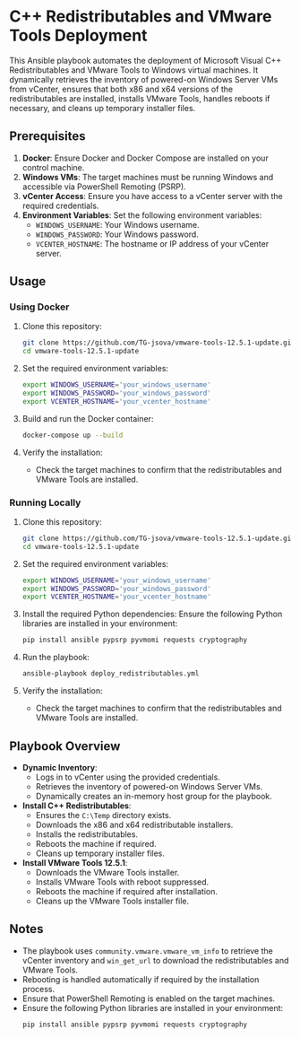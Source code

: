 # C++ Redistributables and VMware Tools Deployment

This Ansible playbook automates the deployment of Microsoft Visual C++ Redistributables and VMware Tools to Windows virtual machines. It dynamically retrieves the inventory of powered-on Windows Server VMs from vCenter, ensures that both x86 and x64 versions of the redistributables are installed, installs VMware Tools, handles reboots if necessary, and cleans up temporary installer files.

## Prerequisites

1. **Docker**: Ensure Docker and Docker Compose are installed on your control machine.
2. **Windows VMs**: The target machines must be running Windows and accessible via PowerShell Remoting (PSRP).
3. **vCenter Access**: Ensure you have access to a vCenter server with the required credentials.
4. **Environment Variables**: Set the following environment variables:
   - `WINDOWS_USERNAME`: Your Windows username.
   - `WINDOWS_PASSWORD`: Your Windows password.
   - `VCENTER_HOSTNAME`: The hostname or IP address of your vCenter server.

## Usage

### Using Docker

1. Clone this repository:
   ```bash
   git clone https://github.com/TG-jsova/vmware-tools-12.5.1-update.git
   cd vmware-tools-12.5.1-update
   ```

2. Set the required environment variables:
   ```bash
   export WINDOWS_USERNAME='your_windows_username'
   export WINDOWS_PASSWORD='your_windows_password'
   export VCENTER_HOSTNAME='your_vcenter_hostname'
   ```

3. Build and run the Docker container:
   ```bash
   docker-compose up --build
   ```

4. Verify the installation:
   - Check the target machines to confirm that the redistributables and VMware Tools are installed.

### Running Locally

1. Clone this repository:
   ```bash
   git clone https://github.com/TG-jsova/vmware-tools-12.5.1-update.git
   cd vmware-tools-12.5.1-update
   ```

2. Set the required environment variables:
   ```bash
   export WINDOWS_USERNAME='your_windows_username'
   export WINDOWS_PASSWORD='your_windows_password'
   export VCENTER_HOSTNAME='your_vcenter_hostname'
   ```

3. Install the required Python dependencies:
   Ensure the following Python libraries are installed in your environment:
   ```bash
   pip install ansible pypsrp pyvmomi requests cryptography
   ```

4. Run the playbook:
   ```bash
   ansible-playbook deploy_redistributables.yml
   ```

5. Verify the installation:
   - Check the target machines to confirm that the redistributables and VMware Tools are installed.

## Playbook Overview

- **Dynamic Inventory**:
  - Logs in to vCenter using the provided credentials.
  - Retrieves the inventory of powered-on Windows Server VMs.
  - Dynamically creates an in-memory host group for the playbook.
- **Install C++ Redistributables**:
  - Ensures the `C:\Temp` directory exists.
  - Downloads the x86 and x64 redistributable installers.
  - Installs the redistributables.
  - Reboots the machine if required.
  - Cleans up temporary installer files.
- **Install VMware Tools 12.5.1**:
  - Downloads the VMware Tools installer.
  - Installs VMware Tools with reboot suppressed.
  - Reboots the machine if required after installation.
  - Cleans up the VMware Tools installer file.

## Notes

- The playbook uses `community.vmware.vmware_vm_info` to retrieve the vCenter inventory and `win_get_url` to download the redistributables and VMware Tools.
- Rebooting is handled automatically if required by the installation process.
- Ensure that PowerShell Remoting is enabled on the target machines.
- Ensure the following Python libraries are installed in your environment:
  ```bash
  pip install ansible pypsrp pyvmomi requests cryptography
  ```

